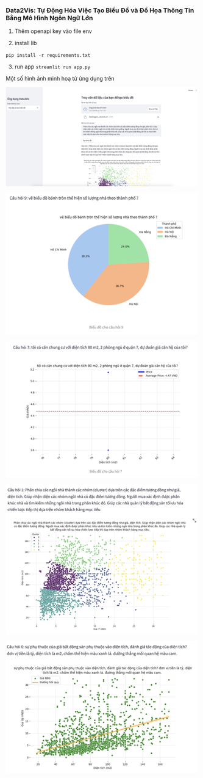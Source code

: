 <!-- # Data-Analytic-Auto-App-Using-LLMs -->
### Data2Vis: Tự Động Hóa Việc Tạo Biểu Đồ và Đồ Họa Thông Tin Bằng Mô Hình Ngôn Ngữ Lớn

1. Thêm openapi key vào file env

2. install lib 

`pip install -r requirements.txt`

3. run app
`streamlit run app.py`



Một số hình ảnh minh hoạ từ ứng dụng trên 

![](output/data2vis1.png)

![](output/data2vis2.png)

![](output/data2vis3.png)

![](output/data2vis4.png)

![](output/data2vis5.png)